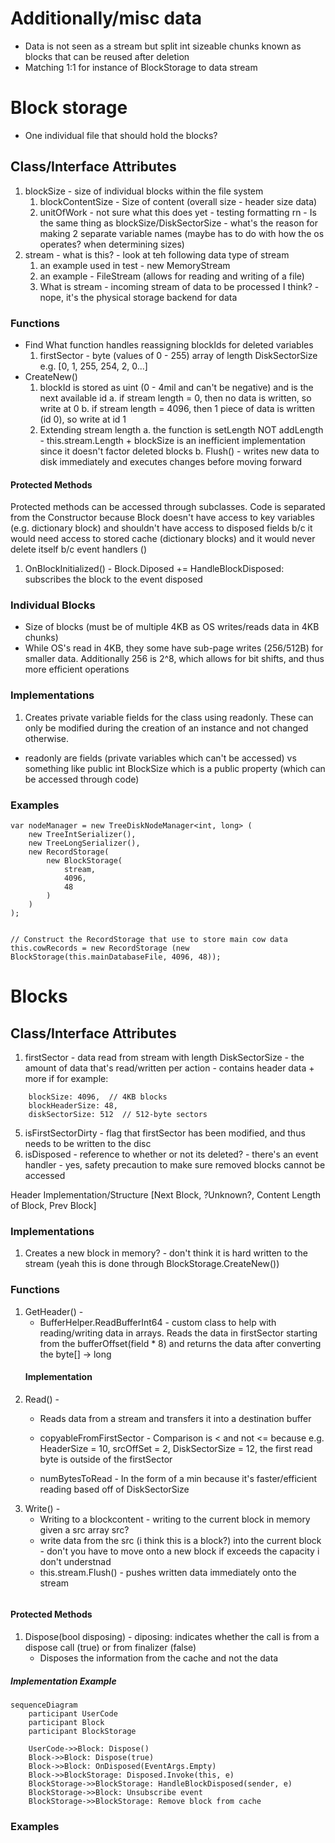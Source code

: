 # Additionally/misc data
- Data is not seen as a stream but split int sizeable chunks known as blocks that can be reused after deletion
- Matching 1:1 for instance of BlockStorage to data stream
# Block storage
- One individual file that should hold the blocks?
## Class/Interface Attributes
1. blockSize - size of individual blocks within the file system
    1. blockContentSize - Size of content (overall size - header size data)
    2. unitOfWork - not sure what this does yet - testing formatting rn - Is the same thing as blockSize/DiskSectorSize - what's the reason for making 2 separate variable names (maybe has to do with how the os operates? when determining sizes)
2. stream - what is this? - look at teh following data type of stream
    1. an example used in test - new MemoryStream
    2. an example - FileStream (allows for reading and writing of a file)
    3. What is stream - incoming stream of data to be processed I think? - nope, it's the physical storage backend for data


### Functions
- Find
    What function handles reassigning blockIds for deleted variables
    1. firstSector - byte (values of 0 - 255) array of length DiskSectorSize e.g. [0, 1, 255, 254, 2, 0...]
- CreateNew()
    1. blockId is stored as uint (0 - 4mil and can't be negative) and is the next available id
        a. if stream length = 0, then no data is written, so write at 0
        b. if stream length = 4096, then 1 piece of data is written (id 0), so write at id 1
    2. Extending stream length
        a. the function is setLength NOT addLength - this.stream.Length + blockSize is an inefficient implementation since it doesn't factor deleted blocks
        b. Flush() - writes new data to disk immediately and executes changes before moving forward


#### Protected Methods
Protected methods can be accessed through subclasses. Code is separated from the Constructor because Block doesn't have access to key variables (e.g. dictionary block) and shouldn't have access to disposed fields b/c it would need access to stored cache (dictionary blocks) and it would never delete itself b/c event handlers ()
1. OnBlockInitialized() - Block.Diposed += HandleBlockDisposed: subscribes the block to the event disposed


### Individual Blocks
- Size of blocks (must be of multiple 4KB as OS writes/reads data in 4KB chunks)
- While OS's read in 4KB, they some have sub-page writes (256/512B) for smaller data. Additionally 256 is 2^8, which allows for bit shifts, and thus more efficient operations


### Implementations
1. Creates private variable fields for the class using readonly. These can only be modified during the creation of an instance and not changed otherwise.
 - readonly are fields (private variables which can't be accessed) vs something like public int BlockSize which is a public property (which can be accessed through code)

### Examples
```
var nodeManager = new TreeDiskNodeManager<int, long> (
    new TreeIntSerializer(),
    new TreeLongSerializer(),
    new RecordStorage(
        new BlockStorage(
            stream, 
            4096, 
            48
        )
    )
); 


// Construct the RecordStorage that use to store main cow data
this.cowRecords = new RecordStorage (new BlockStorage(this.mainDatabaseFile, 4096, 48));
```

# Blocks

## Class/Interface Attributes
1. firstSector - data read from stream with length DiskSectorSize - the amount of data that's read/written per action - contains header data + more if for example:
```
    blockSize: 4096,  // 4KB blocks
    blockHeaderSize: 48,
    diskSectorSize: 512  // 512-byte sectors
```
5. isFirstSectorDirty - flag that firstSector has been modified, and thus needs to be written to the disc
7. isDisposed - reference to whether or not its deleted? - there's an event handler - yes, safety precaution to make sure removed blocks cannot be accessed

Header Implementation/Structure [Next Block, ?Unknown?, Content Length of Block, Prev Block]

### Implementations
1. Creates a new block in memory? - don't think it is hard written to the stream (yeah this is done through BlockStorage.CreateNew())


### Functions
1. GetHeader() - 
    - BufferHelper.ReadBufferInt64 - custom class to help with reading/writing data in arrays. Reads the data in firstSector starting from the bufferOffset(field * 8) and returns the data after converting the byte[] -> long
    #### Implementation
3. Read() - 
    - Reads data from a stream and transfers it into a destination buffer

    - copyableFromFirstSector - Comparison is < and not <= because e.g. HeaderSize = 10, srcOffSet = 2, DiskSectorSize = 12, the first read byte is outside of the firstSector
    - numBytesToRead - In the form of a min because it's faster/efficient reading based off of DiskSectorSize
4. Write() -
    - Writing to a blockcontent - writing to the current block in memory given a src array src?
    - write data from the src (i think this is a block?) into the current block - don't you have to move onto a new block if exceeds the capacity i don't understnad
    - this.stream.Flush() - pushes written data immediately onto the stream
```

```


#### Protected Methods
1. Dispose(bool disposing) - diposing: indicates whether the call is from a dispose call (true) or from finalizer (false)
    - Disposes the information from the cache and not the data

##### Implementation Example
```mermaid
sequenceDiagram
    participant UserCode
    participant Block
    participant BlockStorage

    UserCode->>Block: Dispose()
    Block->>Block: Dispose(true)
    Block->>Block: OnDisposed(EventArgs.Empty)
    Block->>BlockStorage: Disposed.Invoke(this, e)
    BlockStorage->>BlockStorage: HandleBlockDisposed(sender, e)
    BlockStorage->>Block: Unsubscribe event
    BlockStorage->>BlockStorage: Remove block from cache
```

### Examples